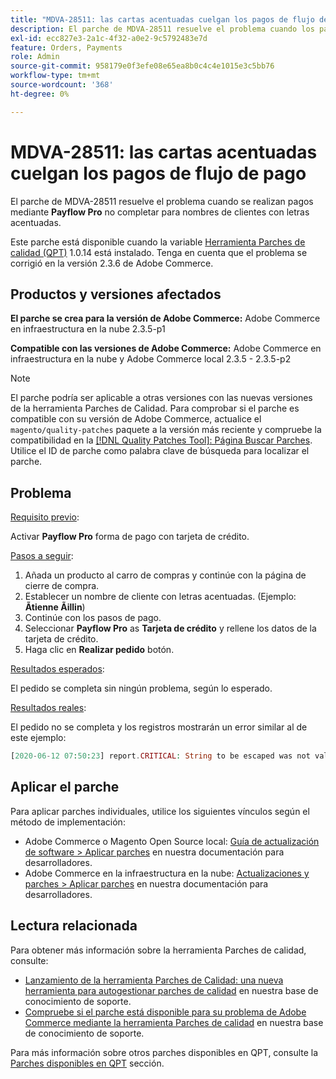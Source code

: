 ```yaml
---
title: "MDVA-28511: las cartas acentuadas cuelgan los pagos de flujo de pago"
description: El parche de MDVA-28511 resuelve el problema cuando los pagos a través de **Payflow Pro** no se completan para los nombres de clientes con letras acentuadas.
exl-id: ecc827e3-2a1c-4f32-a0e2-9c5792483e7d
feature: Orders, Payments
role: Admin
source-git-commit: 958179e0f3efe08e65ea8b0c4c4e1015e3c5bb76
workflow-type: tm+mt
source-wordcount: '368'
ht-degree: 0%

---
```


# MDVA-28511: las cartas acentuadas cuelgan los pagos de flujo de pago

El parche de MDVA-28511 resuelve el problema cuando se realizan pagos mediante **Payflow Pro** no completar para nombres de clientes con letras acentuadas.

Este parche está disponible cuando la variable [Herramienta Parches de calidad (QPT)](https://devdocs.magento.com/guides/v2.4/comp-mgr/patching.html#mqp) 1.0.14 está instalado. Tenga en cuenta que el problema se corrigió en la versión 2.3.6 de Adobe Commerce.

## Productos y versiones afectados

**El parche se crea para la versión de Adobe Commerce:** Adobe Commerce en infraestructura en la nube 2.3.5-p1

**Compatible con las versiones de Adobe Commerce:** Adobe Commerce en infraestructura en la nube y Adobe Commerce local 2.3.5 - 2.3.5-p2

>[!NOTE]
>
>El parche podría ser aplicable a otras versiones con las nuevas versiones de la herramienta Parches de Calidad. Para comprobar si el parche es compatible con su versión de Adobe Commerce, actualice el `magento/quality-patches` paquete a la versión más reciente y compruebe la compatibilidad en la [[!DNL Quality Patches Tool]: Página Buscar Parches](https://devdocs.magento.com/quality-patches/tool.html#patch-grid). Utilice el ID de parche como palabra clave de búsqueda para localizar el parche.

## Problema

<u>Requisito previo</u>:

Activar **Payflow Pro** forma de pago con tarjeta de crédito.

<u>Pasos a seguir</u>:

1. Añada un producto al carro de compras y continúe con la página de cierre de compra.
1. Establecer un nombre de cliente con letras acentuadas. (Ejemplo: **Ãtienne Ãillin**)
1. Continúe con los pasos de pago.
1. Seleccionar **Payflow Pro** as **Tarjeta de crédito** y rellene los datos de la tarjeta de crédito.
1. Haga clic en **Realizar pedido** botón.

<u>Resultados esperados</u>:

El pedido se completa sin ningún problema, según lo esperado.

<u>Resultados reales</u>:

El pedido no se completa y los registros mostrarán un error similar al de este ejemplo:

```php
[2020-06-12 07:50:23] report.CRITICAL: String to be escaped was not valid UTF-8 or could not be converted: �?tienne �?illini [] []
```

## Aplicar el parche

Para aplicar parches individuales, utilice los siguientes vínculos según el método de implementación:

* Adobe Commerce o Magento Open Source local: [Guía de actualización de software > Aplicar parches](https://devdocs.magento.com/guides/v2.4/comp-mgr/patching/mqp.html) en nuestra documentación para desarrolladores.
* Adobe Commerce en la infraestructura en la nube: [Actualizaciones y parches > Aplicar parches](https://devdocs.magento.com/cloud/project/project-patch.html) en nuestra documentación para desarrolladores.

## Lectura relacionada

Para obtener más información sobre la herramienta Parches de calidad, consulte:

* [Lanzamiento de la herramienta Parches de Calidad: una nueva herramienta para autogestionar parches de calidad](/help/announcements/adobe-commerce-announcements/magento-quality-patches-released-new-tool-to-self-serve-quality-patches.md) en nuestra base de conocimiento de soporte.
* [Compruebe si el parche está disponible para su problema de Adobe Commerce mediante la herramienta Parches de calidad](/help/support-tools/patches-available-in-qpt-tool/check-patch-for-magento-issue-with-magento-quality-patches.md) en nuestra base de conocimiento de soporte.

Para más información sobre otros parches disponibles en QPT, consulte la [Parches disponibles en QPT](https://support.magento.com/hc/en-us/sections/360010506631-Patches-available-in-MQP-tool-) sección.
